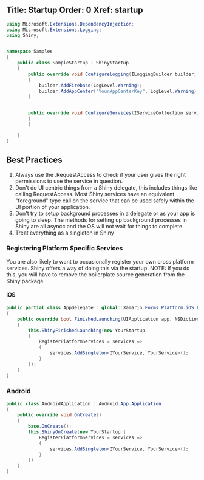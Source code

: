 ﻿Title: Startup
Order: 0
Xref: startup
---

```csharp
using Microsoft.Extensions.DependencyInjection;
using Microsoft.Extensions.Logging;
using Shiny;


namespace Samples
{
    public class SampleStartup : ShinyStartup
    {
        public override void ConfigureLogging(ILoggingBuilder builder, IPlatform platform)
        {
            builder.AddFirebase(LogLevel.Warning);
            builder.AddAppCenter("YourAppCenterKey", LogLevel.Warning);
        }


        public override void ConfigureServices(IServiceCollection services, IPlatform platform)
        {
        }

    }
}

```

## Best Practices

1. Always use the <TheShinyService>.RequestAccess to check if your user gives the right permissions to use the service in question. 
2. Don't do UI centric things from a Shiny delegate, this includes things like calling RequestAccess.  Most Shiny services have an equivalent "foreground" type call on the service that can be used safely within the UI portion of your application.
3. Don't try to setup background processes in a delegate or as your app is going to sleep.  The methods for setting up background processes in Shiny are all asyncc and the OS will not wait for things to complete.  
4. Treat everything as a singleton in Shiny

### Registering Platform Specific Services

You are also likely to want to occasionally register your own cross platform services.  Shiny offers a way of doing this via the startup.  NOTE: If you do this, you will have to remove the boilerplate source generation from the Shiny package

#### iOS
```csharp
public partial class AppDelegate : global::Xamarin.Forms.Platform.iOS.FormsApplicationDelegate 
{
    public override bool FinishedLaunching(UIApplication app, NSDictionary options) 
    {
        this.ShinyFinishedLaunching(new YourStartup 
        {
            RegisterPlatformServices = services => 
            {
                services.AddSingleton<IYourService, YourService>();
            }
        });
    }
}
```


### Android
```csharp
public class AndroidApplication : Android.App.Application
{
    public override void OnCreate() 
    {
        base.OnCreate();
        this.ShinyOnCreate(new YourStartup {
            RegisterPlatformServices = services => 
            {
                services.AddSingleton<IYourService, YourService>();
            }
        })
    }
}
```